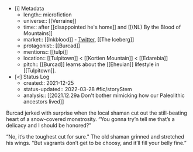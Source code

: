 

- [i] Metadata
	- length:: microfiction
	- universe:: [[Verraine]]
	- time:: after [[disappointed he's home]] and [[(NL) By the Blood of Mountains]]
	- market:: [[Inkblood]] - [Twitter](https://twitter.com/EleanorKonik/status/1413123529915174918), [[The Iceberg]]
	- protagonist::  [[Burcad]]
	- mentions:: [[tulpi]]
	- location::  [[Tulpitown]] < [[Kortien Mountain]] < [[Edarebia]] 
	- pitch::  [[Burcad]] learns about the [[Eheuian]] lifestyle in [[Tulpitown]]. 
- [<]  Status Log
	- created:: 2021-12-25
	- status-updated:: 2022-03-28 #fic/storyStem 
	* analysis:: [[2021.12.29a Don't bother mimicking how our Paleolithic ancestors lived]]

Burcad jerked with surprise when the local shaman cut out the still-beating heart of a snow-covered monstrosity. “You gonna try’n tell me that’s a delicacy and I should be honored?”

“No, it’s the toughest cut for sure." The old shaman grinned and stretched his wings. "But vagrants don’t get to be choosy, and it’ll fill your belly fine.”